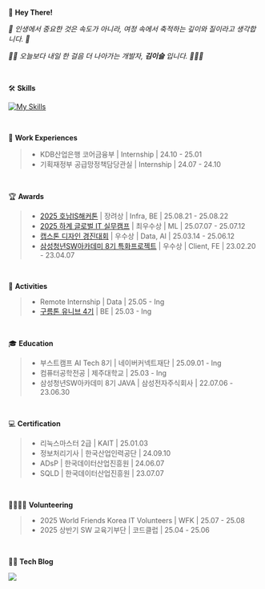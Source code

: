 <!--<div>
<a href="https://github.com/devxb/gitanimals">
<img
  src="https://render.gitanimals.org/farms/2sseul"/>
</a>
</div>

</br> -->
👋 **Hey There!**

<i><p>🚀 인생에서 중요한 것은 속도가 아니라, 여정 속에서 축적하는 깊이와 질이라고 생각합니다. 💫</p></i>
<i><p>👍🏻 오늘보다 내일 한 걸음 더 나아가는 개발자, <b>김이슬</b> 입니다. 👩🏻‍💻</p></i>

</br>

🛠 **Skills**

[![My Skills](https://skillicons.dev/icons?i=python,java,kotlin,js,ts,spring,react,unity,mysql,mongodb,aws,docker,git,figma)](https://skillicons.dev)

</br>

🏢 **Work Experiences**
> - KDB산업은행 코어금융부 | Internship | 24.10 - 25.01
> - 기획재정부 공급망정책담당관실 | Internship | 24.07 - 24.10 
</br>


🏆 **Awards**
> - [2025 호남IS해커톤](https://github.com/wang-bang-gang) | 장려상 | Infra, BE | 25.08.21 - 25.08.22
> - [2025 하계 글로벌 IT 실무캠프](https://github.com/2sseul/jeju_real_estate_project) | 최우수상 | ML | 25.07.07 - 25.07.12
> - [캡스톤 디자인 경진대회](https://github.com/SmithSEE) | 우수상 | Data, AI | 25.03.14 - 25.06.12
> - [삼성청년SW아카데미 8기 특화프로젝트](https://github.com/2sseul/Cookscape) | 우수상 | Client, FE | 23.02.20 - 23.04.07
</br>

📌 **Activities**
> - Remote Internship | Data | 25.05 - Ing
> - [구름톤 유니브 4기](https://github.com/Pingrow) | BE | 25.03 - Ing
</br>

🎓 **Education**
> - 부스트캠프 AI Tech 8기 | 네이버커넥트재단 | 25.09.01 - Ing
> - 컴퓨터공학전공 | 제주대학교 | 25.03 - Ing
> - 삼성청년SW아카데미 8기 JAVA | 삼성전자주식회사 | 22.07.06 - 23.06.30
</br>

💻 **Certification**
> - 리눅스마스터 2급 | KAIT | 25.01.03
> - 정보처리기사 | 한국산업인력공단 | 24.09.10
> - ADsP | 한국데이터산업진흥원 | 24.06.07
> - SQLD | 한국데이터산업진흥원 | 23.07.07
</br>

🫱🏻‍🫲🏽 **Volunteering**
> - 2025 World Friends Korea IT Volunteers | WFK | 25.07 - 25.08
> - 2025 상반기 SW 교육기부단 | 코드클럽 | 25.04 - 25.06
</br>

✍🏻 **Tech Blog**
<div style="display:flex; flex-direction:row;">
  <a href="https://dropdew.tistory.com/" target="_blank"><img src="https://img.shields.io/badge/Tistory-EB531F?style=plastic-square&logo=Tistory&logoColor=white"/></a>
</div>
